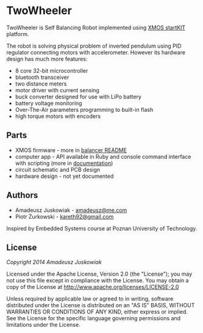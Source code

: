 # TwoWheeler
TwoWheeler is Self Balancing Robot implemented using [XMOS startKIT](http://www.xmos.com/startkit) platform.

The robot is solving physical problem of inverted pendulum using PID regulator connecting motors with accelerometer. However its hardware design has much more features:
* 8 core 32-bit microcontroller
* bluetooth transceiver
* two distance meters
* motor driver with current sensing
* buck converter designed for use with LiPo battery
* battery voltage monitoring
* Over-The-Air parameters programming to built-in flash
* high torque motors with encoders

## Parts

* XMOS firmware - more in [balancer README](sw_twowheeler/app_balancer/README.md)
* computer app - API available in Ruby and console command interface with scripting (more in [documentation](ruby_twowheeler/README.md))
* circuit schematic and PCB design
* hardware design - not yet documented

## Authors

* Amadeusz Juskowiak - amadeusz@me.com
* Piotr Żurkowski  - kareth92@gmail.com

Inspired by Embedded Systems course at Poznan University of
Technology.



## License

*Copyright 2014 Amadeusz Juskowiak*

Licensed under the Apache License, Version 2.0 (the "License");
you may not use this file except in compliance with the License.
You may obtain a copy of the License at http://www.apache.org/licenses/LICENSE-2.0

Unless required by applicable law or agreed to in writing, software
distributed under the License is distributed on an "AS IS" BASIS,
WITHOUT WARRANTIES OR CONDITIONS OF ANY KIND, either express or implied.
See the License for the specific language governing permissions and
limitations under the License.
